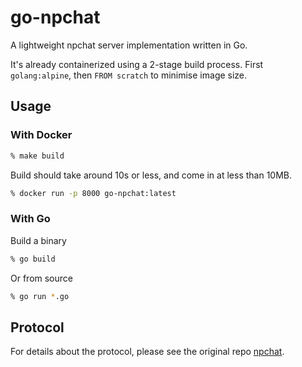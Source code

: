 # go-npchat
A lightweight npchat server implementation written in Go.

It's already containerized using a 2-stage build process. First `golang:alpine`, then `FROM scratch` to minimise image size.

## Usage
### With Docker
```zsh
% make build
```
Build should take around 10s or less, and come in at less than 10MB.
```zsh
% docker run -p 8000 go-npchat:latest
```
### With Go
Build a binary
```zsh
% go build
```
Or from source
```zsh
% go run *.go
```

## Protocol
For details about the protocol, please see the original repo [npchat](https://github.com/dr-useless/npchat).
